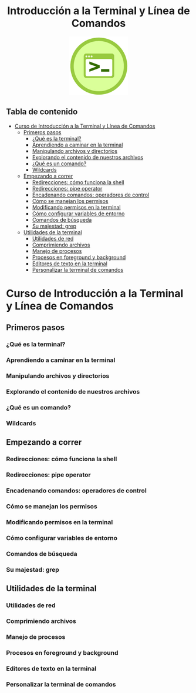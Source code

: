
<div align="center">
    <h1>Introducción a la Terminal y Línea de Comandos</h1>
    <img src="readme_img/terminal.png" width="">
</div>

## Tabla de contenido

- [Curso de Introducción a la Terminal y Línea de Comandos](#curso-de-introducción-a-la-terminal-y-línea-de-comandos)
  - [Primeros pasos](#primeros-pasos)
    - [¿Qué es la terminal?](#qué-es-la-terminal)
    - [Aprendiendo a caminar en la terminal](#aprendiendo-a-caminar-en-la-terminal)
    - [Manipulando archivos y directorios](#manipulando-archivos-y-directorios)
    - [Explorando el contenido de nuestros archivos](#explorando-el-contenido-de-nuestros-archivos)
    - [¿Qué es un comando?](#qué-es-un-comando)
    - [Wildcards](#wildcards)
  - [Empezando a correr](#empezando-a-correr)
    - [Redirecciones: cómo funciona la shell](#redirecciones-cómo-funciona-la-shell)
    - [Redirecciones: pipe operator](#redirecciones-pipe-operator)
    - [Encadenando comandos: operadores de control](#encadenando-comandos-operadores-de-control)
    - [Cómo se manejan los permisos](#cómo-se-manejan-los-permisos)
    - [Modificando permisos en la terminal](#modificando-permisos-en-la-terminal)
    - [Cómo configurar variables de entorno](#cómo-configurar-variables-de-entorno)
    - [Comandos de búsqueda](#comandos-de-búsqueda)
    - [Su majestad: grep](#su-majestad-grep)
  - [Utilidades de la terminal](#utilidades-de-la-terminal)
    - [Utilidades de red](#utilidades-de-red)
    - [Comprimiendo archivos](#comprimiendo-archivos)
    - [Manejo de procesos](#manejo-de-procesos)
    - [Procesos en foreground y background](#procesos-en-foreground-y-background)
    - [Editores de texto en la terminal](#editores-de-texto-en-la-terminal)
    - [Personalizar la terminal de comandos](#personalizar-la-terminal-de-comandos)

# Curso de Introducción a la Terminal y Línea de Comandos


## Primeros pasos

### ¿Qué es la terminal?
### Aprendiendo a caminar en la terminal
### Manipulando archivos y directorios
### Explorando el contenido de nuestros archivos
### ¿Qué es un comando?
### Wildcards

## Empezando a correr

### Redirecciones: cómo funciona la shell
### Redirecciones: pipe operator
### Encadenando comandos: operadores de control
### Cómo se manejan los permisos
### Modificando permisos en la terminal
### Cómo configurar variables de entorno
### Comandos de búsqueda
### Su majestad: grep

## Utilidades de la terminal
 
### Utilidades de red
### Comprimiendo archivos
### Manejo de procesos
### Procesos en foreground y background
### Editores de texto en la terminal
### Personalizar la terminal de comandos
